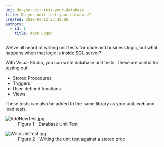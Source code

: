 ```yaml
---
uri: do-you-unit-test-your-database
title: Do you unit test your database?
created: 2020-03-12 23:28:06
authors:
  - id: 1
    title: Adam Cogan
---
```





<span class='intro'> <p class="ssw15-rteElement-P">We've all heard of writing unit tests for code and business logic, but what happens when that logic is inside SQL server?​​<br></p><p class="ssw15-rteElement-P">With Visual Studio, you can write database unit tests. These are useful for testing out&#58;​<br></p><ul><li>Stored Procedures</li><li>Triggers</li><li>User-defined functions</li><li>Views​<br></li></ul><div>These tests can also be added to the same library as your unit, web and load tests.<br></div> </span>

<dl class="image"><dt>​<img src="/PublishingImages/AddNewTest.jpg" alt="AddNewTest.jpg" /></dt><dd>Figure 1 - Database Unit Test</dd></dl><dl class="image"><dt><img src="/PublishingImages/WriteUnitTest.jpg" alt="WriteUnitTest.jpg" /></dt><dd>Figure 2 - Writing the unit test against a stored proc​<br></dd></dl>



